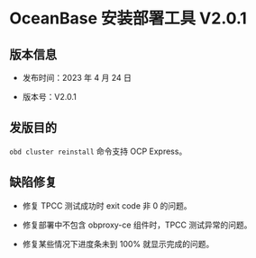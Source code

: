 # OceanBase 安装部署工具 V2.0.1

## 版本信息

* 发布时间：2023 年 4 月 24 日

* 版本号：V2.0.1

## 发版目的

`obd cluster reinstall` 命令支持 OCP Express。

## 缺陷修复

* 修复 TPCC 测试成功时 exit code 非 0 的问题。

* 修复部署中不包含 obproxy-ce 组件时，TPCC 测试异常的问题。

* 修复某些情况下进度条未到 100% 就显示完成的问题。
